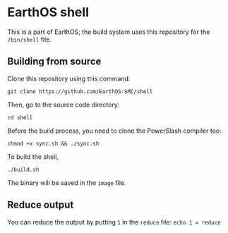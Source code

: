 # EarthOS shell
This is a part of EarthOS; the build system uses this repository for the `/bin/shell` file.

## Building from source

Clone this repository using this command:

`git clone https://github.com/EarthOS-SMC/shell`

Then, go to the source code directory:

`cd shell`

Before the build process, you need to clone the PowerSlash compiler too:

`chmod +x sync.sh && ./sync.sh`

To build the shell,

`./build.sh`


The binary will be saved in the `image` file.

## Reduce output

You can reduce the output by putting `1` in the `reduce` file:
`echo 1 > reduce`

